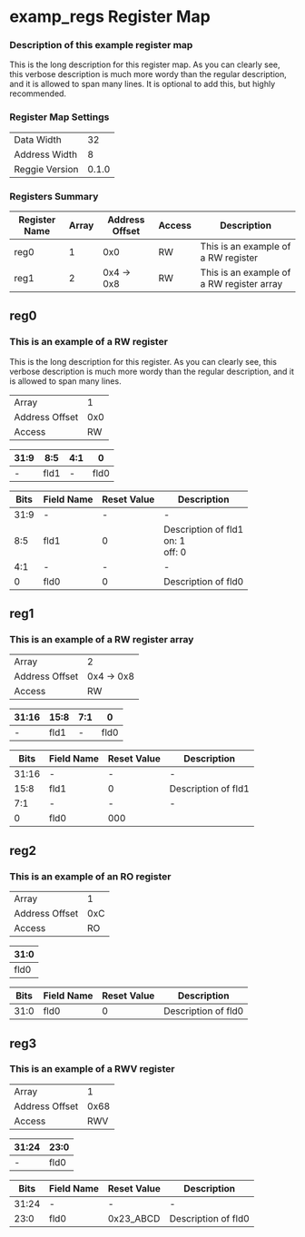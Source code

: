 # examp_regs Register Map

### Description of this example register map

This is the long description for this register map. As you can clearly see, this verbose description is much more wordy than the regular description, and it is allowed to span many lines. It is optional to add this, but highly recommended.  

### Register Map Settings

|  |  |
| --- | --- |
| Data Width | 32 |
| Address Width | 8 |
| Reggie Version | 0.1.0 |

### Registers Summary

| Register Name | Array | Address Offset | Access | Description |
| --- | --- | --- | --- | --- |
| reg0 | 1 | 0x0 | RW | This is an example of a RW register
| reg1 | 2 | 0x4 -> 0x8 | RW | This is an example of a RW register array


## reg0

### This is an example of a RW register

This is the long description for this 
register. As you can clearly see, this verbose description is much more wordy 
than the regular description, and it is allowed to span many lines.

|  |  |
| --- | --- |
| Array | 1 | 
| Address Offset | 0x0 |
| Access | RW |

| 31:9 | 8:5 | 4:1 | 0 |
| --- | --- | --- | --- |
| - | fld1 | - | fld0 |

| Bits | Field Name | Reset Value | Description
| --- | --- | --- | --- |
| 31:9 | - | - | - |
| 8:5 | fld1 | 0 | Description of fld1<br>on: 1<br>off: 0 |
| 4:1 | - | - | - |
| 0 | fld0 | 0 | Description of fld0 |


## reg1

### This is an example of a RW register array

|  |  |
| --- | --- |
| Array | 2 | 
| Address Offset | 0x4 -> 0x8 |
| Access | RW |

| 31:16 | 15:8 | 7:1 | 0 |
| --- | --- | --- | --- |
| - | fld1 | - | fld0 |

| Bits | Field Name | Reset Value | Description
| --- | --- | --- | --- |
| 31:16 | - | - | - |
| 15:8 | fld1 | 0 | Description of fld1 |
| 7:1 | - | - | - |
| 0 | fld0 | 000 |  |


## reg2

### This is an example of an RO register

|  |  |
| --- | --- |
| Array | 1 | 
| Address Offset | 0xC |
| Access | RO |

| 31:0 |
| --- |
| fld0 |

| Bits | Field Name | Reset Value | Description
| --- | --- | --- | --- |
| 31:0 | fld0 | 0 | Description of fld0 |


## reg3

### This is an example of a RWV register

|  |  |
| --- | --- |
| Array | 1 | 
| Address Offset | 0x68 |
| Access | RWV |

| 31:24 | 23:0 |
| --- | --- |
| - | fld0 |

| Bits | Field Name | Reset Value | Description
| --- | --- | --- | --- |
| 31:24 | - | - | - |
| 23:0 | fld0 | 0x23_ABCD | Description of fld0 |
